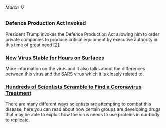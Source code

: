 ###### March 17

### Defence Production Act Invoked

President Trump invokes the Defence Production Act allowing him to order private companies to produce critical equipment by executive authority in this time of great need [[2]](https://www.usatoday.com/in-depth/news/nation/2020/04/21/coronavirus-updates-how-covid-19-unfolded-u-s-timeline/2990956001/). 


### [New Virus Stable for Hours on Surfaces](https://www.niaid.nih.gov/news-events/new-coronavirus-stable-hours-surfaces?utm_campaign=+42058046&utm_content=&utm_medium=email&utm_source=govdelivery&utm_term=)

More information on the virus and it also talks about the differences between this virus and the SARS virus which it is closely related to. 


### [Hundreds of Scientists Scramble to Find a Coronavirus Treatment](https://www.nytimes.com/2020/03/17/science/coronavirus-treatment.html?referringSource=articleShare)

There are many different ways scientists are attempting to combat this disease, here you can read about how certain groups are developing drugs that may be able to exploit how the virus needs to use proteins in our body to replicate.
